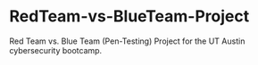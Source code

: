 # RedTeam-vs-BlueTeam-Project
Red Team vs. Blue Team (Pen-Testing) Project for the UT Austin cybersecurity bootcamp.
